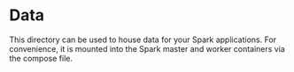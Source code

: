 # Data

This directory can be used to house data for your Spark applications.
For convenience, it is mounted into the Spark master and worker containers via the compose file.
